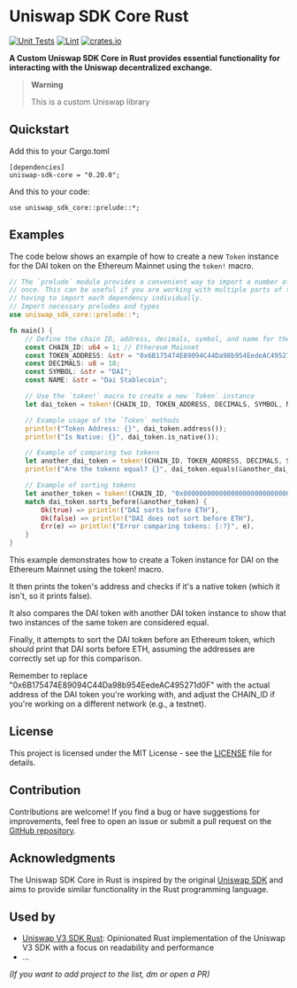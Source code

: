 # Uniswap SDK Core Rust

[![Unit Tests](https://github.com/malik672/uniswap-sdk-core-rust/workflows/Rust%20Tests/badge.svg)](https://github.com/malik672/uniswap-sdk-core-rust/actions?query=workflow%3A%22Rust+Tests%22)
[![Lint](https://github.com/malik672/uniswap-sdk-core-rust/workflows/Rust%20Linting/badge.svg)](https://github.com/malik672/uniswap-sdk-core-rust/actions?query=workflow%3A%22Rust%20Linting%22)
[![crates.io](https://img.shields.io/crates/v/uniswap-sdk-core.svg)](https://crates.io/crates/uniswap-sdk-core)

**A Custom Uniswap SDK Core in Rust provides essential functionality for interacting with the Uniswap decentralized
exchange.**

> **Warning**
>
>   This is a custom Uniswap library

## Quickstart

Add this to your Cargo.toml

```
[dependencies]
uniswap-sdk-core = "0.20.0";
```

And this to your code:

```
use uniswap_sdk_core::prelude::*;
```

## Examples

The code below shows an example of how to create a new `Token` instance for the DAI token on the Ethereum Mainnet using
the `token!` macro.

```rust
// The `prelude` module provides a convenient way to import a number of common dependencies at 
// once. This can be useful if you are working with multiple parts of the library and want to avoid
// having to import each dependency individually.
// Import necessary preludes and types
use uniswap_sdk_core::prelude::*;

fn main() {
    // Define the chain ID, address, decimals, symbol, and name for the token
    const CHAIN_ID: u64 = 1; // Ethereum Mainnet
    const TOKEN_ADDRESS: &str = "0x6B175474E89094C44Da98b954EedeAC495271d0F"; // DAI Token Address
    const DECIMALS: u8 = 18;
    const SYMBOL: &str = "DAI";
    const NAME: &str = "Dai Stablecoin";

    // Use the `token!` macro to create a new `Token` instance
    let dai_token = token!(CHAIN_ID, TOKEN_ADDRESS, DECIMALS, SYMBOL, NAME);

    // Example usage of the `Token` methods
    println!("Token Address: {}", dai_token.address());
    println!("Is Native: {}", dai_token.is_native());

    // Example of comparing two tokens
    let another_dai_token = token!(CHAIN_ID, TOKEN_ADDRESS, DECIMALS, SYMBOL, NAME);
    println!("Are the tokens equal? {}", dai_token.equals(&another_dai_token));

    // Example of sorting tokens
    let another_token = token!(CHAIN_ID, "0x0000000000000000000000000000000000000002", DECIMALS, "ETH", "Ethereum");
    match dai_token.sorts_before(&another_token) {
        Ok(true) => println!("DAI sorts before ETH"),
        Ok(false) => println!("DAI does not sort before ETH"),
        Err(e) => println!("Error comparing tokens: {:?}", e),
    }
}
```

This example demonstrates how to create a Token instance for DAI on the Ethereum Mainnet using the token! macro.

It then prints the token's address and checks if it's a native token (which it isn't, so it prints false).

It also compares the DAI token with another DAI token instance to show that two instances of the same token are
considered equal.

Finally, it attempts to sort the DAI token before an Ethereum token, which should print that DAI sorts before ETH,
assuming the addresses are correctly set up for this comparison.

Remember to replace "0x6B175474E89094C44Da98b954EedeAC495271d0F" with the actual address of the DAI token you're working
with, and adjust the CHAIN_ID if you're working on a different network (e.g., a testnet).

## License

This project is licensed under the MIT License - see the [LICENSE](LICENSE) file for details.

## Contribution

Contributions are welcome! If you find a bug or have suggestions for improvements, feel free to open an issue or submit
a pull request on the [GitHub repository](https://github.com/malik672/uniswap-sdk-core-rust).

## Acknowledgments

The Uniswap SDK Core in Rust is inspired by the original [Uniswap SDK](https://github.com/Uniswap/sdk-core) and aims to
provide similar functionality in the Rust programming language.

## Used by

- [Uniswap V3 SDK Rust](https://github.com/shuhuiluo/uniswap-v3-sdk-rs): Opinionated Rust implementation of the Uniswap
  V3 SDK with a focus on readability and performance
- ...

*(If you want to add project to the list, dm or open a PR)*
